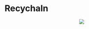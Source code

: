 # RecychaIn
<p align="center">
  <img src="https://github.com/carlosmdarribas/recychaIn/blob/master/architecture/viewnext.png"  />
</p>
